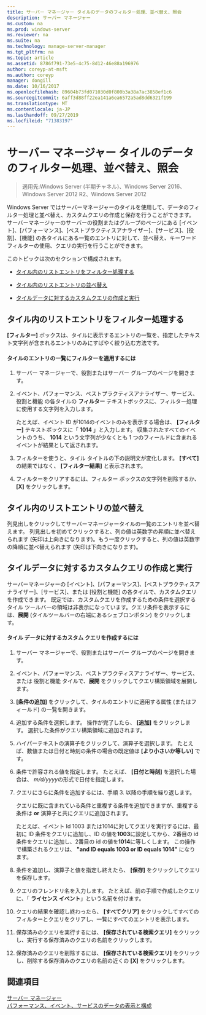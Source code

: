 ```yaml
---
title: サーバー マネージャー タイルのデータのフィルター処理、並べ替え、照会
description: サーバー マネージャー
ms.custom: na
ms.prod: windows-server
ms.reviewer: na
ms.suite: na
ms.technology: manage-server-manager
ms.tgt_pltfrm: na
ms.topic: article
ms.assetid: 8786f791-73e5-4c75-8d12-46e88a196976
author: coreyp-at-msft
ms.author: coreyp
manager: dongill
ms.date: 10/16/2017
ms.openlocfilehash: 89604b73fd071030d0f800b3a38a7ac3858ef1c6
ms.sourcegitcommit: 6aff3d88ff22ea141a6ea6572a5ad8dd6321f199
ms.translationtype: MT
ms.contentlocale: ja-JP
ms.lasthandoff: 09/27/2019
ms.locfileid: "71383197"
---
```

# <a name="filter-sort-and-query-data-in-server-manager-tiles"></a>サーバー マネージャー タイルのデータのフィルター処理、並べ替え、照会

>適用先:Windows Server (半期チャネル)、Windows Server 2016、Windows Server 2012 R2、Windows Server 2012

Windows Server ではサーバーマネージャーのタイルを使用して、データのフィルター処理と並べ替え、カスタムクエリの作成と保存を行うことができます。 サーバーマネージャーのサーバーの役割またはグループのページにある [イベント]、[パフォーマンス]、[ベストプラクティスアナライザー]、[サービス]、[役割]、[機能] の各タイルにある一覧のエントリに対して、並べ替え、キーワードフィルターの使用、クエリの実行を行うことができます。  
  
このトピックは次のセクションで構成されます。  
  
-   [タイル内のリストエントリをフィルター処理する](#BKMK_tiles)  
  
-   [タイル内のリストエントリの並べ替え](#BKMK_sort)  
  
-   [タイルデータに対するカスタムクエリの作成と実行](#BKMK_query)  
  
## <a name="BKMK_tiles"></a>タイル内のリストエントリをフィルター処理する  
**[フィルター]** ボックスは、タイルに表示するエントリの一覧を、指定したテキスト文字列が含まれるエントリのみにすばやく絞り込む方法です。  
  
#### <a name="to-apply-a-filter-to-the-list-of-entries-in-a-tile"></a>タイルのエントリの一覧にフィルターを適用するには  
  
1.  サーバー マネージャーで、役割またはサーバー グループのページを開きます。  
  
2.  イベント、パフォーマンス、ベストプラクティスアナライザー、サービス、役割と機能 の各タイルの **フィルター** テキストボックスに、フィルター処理に使用する文字列を入力します。  
  
    たとえば、イベント ID が1014のイベントのみを表示する場合は、 **[フィルター]** テキストボックスに「 **1014** 」と入力します。 収集されたすべてのイベントのうち、 **1014** という文字列が少なくとも 1 つのフィールドに含まれるイベントが結果として返されます。  
  
3.  フィルターを使うと、タイル タイトルの下の説明文が変化します。 **[すべて]** の結果ではなく、 **[フィルター結果]** と表示されます。  
  
4.  フィルターをクリアするには、フィルター ボックスの文字列を削除するか、 **[X]** をクリックします。  
  
## <a name="BKMK_sort"></a>タイル内のリストエントリの並べ替え  
列見出しをクリックしてサーバーマネージャータイルの一覧のエントリを並べ替えます。 列見出しを初めてクリックすると、列の値は英数字の昇順に並べ替えられます (矢印は上向きになります)。もう一度クリックすると、列の値は英数字の降順に並べ替えられます (矢印は下向きになります)。  
  
## <a name="BKMK_query"></a>タイルデータに対するカスタムクエリの作成と実行  
サーバーマネージャーの [イベント]、[パフォーマンス]、[ベストプラクティスアナライザー]、[サービス]、または [役割と機能] の各タイルで、カスタムクエリを作成できます。 既定では、カスタムクエリを作成するための条件を選択する タイル ツールバーの領域は非表示になっています。クエリ条件を表示するには、**展開** (タイルツールバーの右端にあるシェブロンボタン) をクリックします。  
  
#### <a name="to-create-a-custom-query-for-tile-data"></a>タイル データに対するカスタム クエリを作成するには  
  
1.  サーバー マネージャーで、役割またはサーバー グループのページを開きます。  
  
2.  イベント、パフォーマンス、ベストプラクティスアナライザー、サービス、または 役割と機能 タイルで、**展開** をクリックしてクエリ構築領域を展開します。  
  
3.  **[条件の追加]** をクリックして、タイルのエントリに適用する属性 (またはフィールド) の一覧を開きます。  
  
4.  追加する条件を選択します。 操作が完了したら、 **[追加]** をクリックします。 選択した条件がクエリ構築領域に追加されます。  
  
5.  ハイパーテキストの演算子をクリックして、演算子を選択します。 たとえば、数値または日付と時刻の条件の場合の既定値は **[より小さいか等しい]** です。  
  
6.  条件で許容される値を指定します。 たとえば、 **[日付と時刻]** を選択した場合は、 *m/d/yyyy*の形式で日付を指定します。  
  
7.  クエリにさらに条件を追加するには、手順 3. 以降の手順を繰り返します。  
  
    クエリに既に含まれている条件と重複する条件を追加できますが、重複する条件は **or** 演算子と共にクエリに追加されます。  
  
    たとえば、イベント Id 1003 または1014に対してクエリを実行するには、最初に ID 条件をクエリに追加し、ID の値を**1003**に設定してから、2番目の id 条件をクエリに追加し、2番目の id の値を**1014**に等しくします。 この操作で構築されるクエリは、 **"and ID equals 1003 or ID equals 1014"** になります。  
  
8.  条件を追加し、演算子と値を指定し終えたら、 **[保存]** をクリックしてクエリを保存します。  
  
9. クエリのフレンドリ名を入力します。 たとえば、前の手順で作成したクエリに、「 **ライセンス イベント**」という名前を付けます。  
  
10. クエリの結果を確認し終わったら、 **[すべてクリア]** をクリックしてすべてのフィルターとクエリをクリアし、一覧にすべてのエントリを表示します。  
  
11. 保存済みのクエリを実行するには、 **[保存されている検索クエリ]** をクリックし、実行する保存済みのクエリの名前をクリックします。  
  
12. 保存済みのクエリを削除するには、 **[保存されている検索クエリ]** をクリックし、削除する保存済みのクエリの名前の近くの **[X]** をクリックします。  
  
## <a name="see-also"></a>関連項目  
[サーバー マネージャー](server-manager.md)  
[パフォーマンス、イベント、サービスのデータの表示と構成](view-and-configure-performance-event-and-service-data.md)  
  


